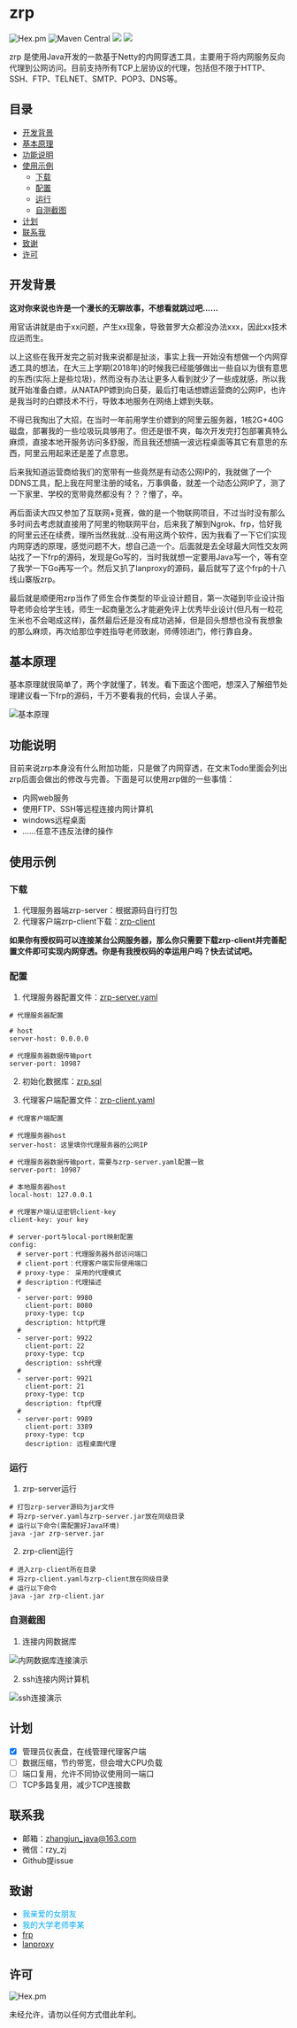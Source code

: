 # zrp

![Hex.pm](https://img.shields.io/hexpm/l/ok)
![Maven Central](https://img.shields.io/badge/maven-3.6.0-blue.svg)
![](https://img.shields.io/badge/Java-1.8-green.svg)
![](https://img.shields.io/badge/zrp-0.0.2-yellow.svg)

zrp 是使用Java开发的一款基于Netty的内网穿透工具，主要用于将内网服务反向代理到公网访问。目前支持所有TCP上层协议的代理，包括但不限于HTTP、SSH、FTP、TELNET、SMTP、POP3、DNS等。

## 目录

* [开发背景](#开发背景)
* [基本原理](#基本原理)
* [功能说明](#功能说明)
* [使用示例](#使用示例)
    * [下载](#下载)
    * [配置](#配置)
    * [运行](#运行)
    * [自测截图](#自测截图)
* [计划](#计划)
* [联系我](#联系我)
* [致谢](#致谢)
* [许可](#许可)

## 开发背景

**这对你来说也许是一个漫长的无聊故事，不想看就跳过吧......**

用官话讲就是由于xx问题，产生xx现象，导致普罗大众都没办法xxx，因此xx技术应运而生。

以上这些在我开发完之前对我来说都是扯淡，事实上我一开始没有想做一个内网穿透工具的想法，在大三上学期(2018年)的时候我已经能够做出一些自以为很有意思的东西(实际上是些垃圾)，然而没有办法让更多人看到就少了一些成就感，所以我就开始准备白嫖，从NATAPP嫖到向日葵，最后打电话想嫖运营商的公网IP，也许是我当时的白嫖技术不行，导致本地服务在网络上嫖到失联。

不得已我掏出了大招，在当时一年前用学生价嫖到的阿里云服务器，1核2G+40G磁盘，部署我的一些垃圾玩具够用了。但还是很不爽，每次开发完打包部署真特么麻烦，直接本地开服务访问多舒服，而且我还想搞一波远程桌面等其它有意思的东西，阿里云用起来还是差了点意思。

后来我知道运营商给我们的宽带有一些竟然是有动态公网IP的，我就做了一个DDNS工具，配上我在阿里注册的域名，万事俱备，就差一个动态公网IP了，测了一下家里、学校的宽带竟然都没有？？？懵了，卒。

再后面读大四又参加了互联网+竞赛，做的是一个物联网项目，不过当时没有那么多时间去考虑就直接用了阿里的物联网平台，后来我了解到Ngrok、frp，恰好我的阿里云还在续费，理所当然我就...没有用这两个软件，因为我看了一下它们实现内网穿透的原理，感觉问题不大，想自己造一个。后面就是去全球最大同性交友网站找了一下frp的源码，发现是Go写的，当时我就想一定要用Java写一个，等有空了我学一下Go再写一个。然后又扒了lanproxy的源码，最后就写了这个frp的十八线山寨版zrp。

最后就是顺便用zrp当作了师生合作类型的毕业设计题目，第一次碰到毕业设计指导老师会给学生钱，师生一起商量怎么才能避免评上优秀毕业设计(但凡有一粒花生米也不会喝成这样)，虽然最后还是没有成功逃掉，但是回头想想也没有我想象的那么麻烦，再次给那位李姓指导老师致谢，师傅领进门，修行靠自身。

## 基本原理

基本原理就很简单了，两个字就懂了，转发。看下面这个图吧，想深入了解细节处理建议看一下frp的源码，千万不要看我的代码，会误人子弟。

![基本原理](https://github.com/zhangjun1998/zrp/raw/master/images/architecture.png)

## 功能说明

目前来说zrp本身没有什么附加功能，只是做了内网穿透，在文末Todo里面会列出zrp后面会做出的修改与完善。下面是可以使用zrp做的一些事情：
+ 内网web服务
+ 使用FTP、SSH等远程连接内网计算机
+ windows远程桌面
+ ......任意不违反法律的操作

## 使用示例

### 下载

1. 代理服务器端zrp-server：根据源码自行打包
2. 代理客户端zrp-client下载：[zrp-client](https://github.com/zhangjun1998/zrp/releases/download/0.0.2/zrp-client.jar)

**如果你有授权码可以连接某台公网服务器，那么你只需要下载zrp-client并完善配置文件即可实现内网穿透。你是有我授权码的幸运用户吗？快去试试吧。**

### 配置

1. 代理服务器配置文件：[zrp-server.yaml](https://github.com/zhangjun1998/zrp/blob/master/zrp-server.yaml)
```
# 代理服务器配置

# host
server-host: 0.0.0.0

# 代理服务器数据传输port
server-port: 10987
```

2. 初始化数据库：[zrp.sql](https://github.com/zhangjun1998/zrp/blob/master/zrp.sql)

3. 代理客户端配置文件：[zrp-client.yaml](https://github.com/zhangjun1998/zrp/blob/master/zrp-client.yaml)
```
# 代理客户端配置

# 代理服务器host
server-host: 这里填你代理服务器的公网IP

# 代理服务器数据传输port，需要与zrp-server.yaml配置一致
server-port: 10987

# 本地服务器host
local-host: 127.0.0.1

# 代理客户端认证密钥client-key
client-key: your key

# server-port与local-port映射配置
config:
  # server-port：代理服务器外部访问端口
  # client-port：代理客户端实际使用端口
  # proxy-type： 采用的代理模式
  # description：代理描述
  #
  - server-port: 9980
    client-port: 8080
    proxy-type: tcp
    description: http代理
  #
  - server-port: 9922
    client-port: 22
    proxy-type: tcp
    description: ssh代理
  #
  - server-port: 9921
    client-port: 21
    proxy-type: tcp
    description: ftp代理
  #
  - server-port: 9989
    client-port: 3389
    proxy-type: tcp
    description: 远程桌面代理
```

### 运行
1. zrp-server运行
```
# 打包zrp-server源码为jar文件
# 将zrp-server.yaml与zrp-server.jar放在同级目录
# 运行以下命令(需配置好Java环境)
java -jar zrp-server.jar
```
2. zrp-client运行
```
# 进入zrp-client所在目录
# 将zrp-client.yaml与zrp-client放在同级目录
# 运行以下命令
java -jar zrp-client.jar
```

### 自测截图
1. 连接内网数据库

![内网数据库连接演示](https://github.com/zhangjun1998/zrp/raw/master/images/mysql.png)

2. ssh连接内网计算机

![ssh连接演示](https://github.com/zhangjun1998/zrp/raw/master/images/ssh.png)

## 计划

- [x] 管理员仪表盘，在线管理代理客户端
- [ ] 数据压缩，节约带宽，但会增大CPU负载
- [ ] 端口复用，允许不同协议使用同一端口
- [ ] TCP多路复用，减少TCP连接数

## 联系我

+ 邮箱：zhangjun_java@163.com
+ 微信：rzy_zj
+ Github提issue

## 致谢

+ <span style="color:#03a9f4">我亲爱的女朋友<span/>
+ <span style="color:#03a9f4">我的大学老师李某<span/>
+ [frp](https://github.com/fatedier/frp)
+ [lanproxy](https://github.com/ffay/lanproxy)

## 许可

![Hex.pm](https://img.shields.io/hexpm/l/ok)

未经允许，请勿以任何方式借此牟利。
